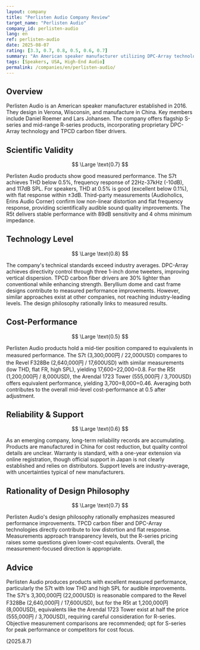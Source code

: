```yaml
---
layout: company
title: "Perlisten Audio Company Review"
target_name: "Perlisten Audio"
company_id: perlisten-audio
lang: en
ref: perlisten-audio
date: 2025-08-07
rating: [3.3, 0.7, 0.8, 0.5, 0.6, 0.7]
summary: "An American speaker manufacturer utilizing DPC-Array technology and TPCD carbon fiber drivers. The S7t demonstrates excellent measured performance with low THD and flat frequency response, though the R5t faces competition from equivalent-performance alternatives at lower prices."
tags: [Speakers, USA, High-End Audio]
permalink: /companies/en/perlisten-audio/
---
```


## Overview

Perlisten Audio is an American speaker manufacturer established in 2016. They design in Verona, Wisconsin, and manufacture in China. Key members include Daniel Roemer and Lars Johansen. The company offers flagship S-series and mid-range R-series products, incorporating proprietary DPC-Array technology and TPCD carbon fiber drivers.

## Scientific Validity

$$ \Large \text{0.7} $$

Perlisten Audio products show good measured performance. The S7t achieves THD below 0.5%, frequency response of 22Hz-37kHz (-10dB), and 117dB SPL. For speakers, THD at 0.5% is good (excellent below 0.1%), with flat response within ±3dB. Third-party measurements (Audioholics, Erins Audio Corner) confirm low non-linear distortion and flat frequency response, providing scientifically audible sound quality improvements. The R5t delivers stable performance with 89dB sensitivity and 4 ohms minimum impedance.

## Technology Level

$$ \Large \text{0.8} $$

The company's technical standards exceed industry averages. DPC-Array achieves directivity control through three 1-inch dome tweeters, improving vertical dispersion. TPCD carbon fiber drivers are 30% lighter than conventional while enhancing strength. Beryllium dome and cast frame designs contribute to measured performance improvements. However, similar approaches exist at other companies, not reaching industry-leading levels. The design philosophy rationally links to measured results.

## Cost-Performance

$$ \Large \text{0.5} $$

Perlisten Audio products hold a mid-tier position compared to equivalents in measured performance. The S7t (3,300,000円 / 22,000USD) compares to the Revel F328Be (2,640,000円 / 17,600USD) with similar measurements (low THD, flat FR, high SPL), yielding 17,600÷22,000=0.8. For the R5t (1,200,000円 / 8,000USD), the Arendal 1723 Tower (555,000円 / 3,700USD) offers equivalent performance, yielding 3,700÷8,000=0.46. Averaging both contributes to the overall mid-level cost-performance at 0.5 after adjustment.

## Reliability & Support

$$ \Large \text{0.6} $$

As an emerging company, long-term reliability records are accumulating. Products are manufactured in China for cost reduction, but quality control details are unclear. Warranty is standard, with a one-year extension via online registration, though official support in Japan is not clearly established and relies on distributors. Support levels are industry-average, with uncertainties typical of new manufacturers.

## Rationality of Design Philosophy

$$ \Large \text{0.7} $$

Perlisten Audio's design philosophy rationally emphasizes measured performance improvements. TPCD carbon fiber and DPC-Array technologies directly contribute to low distortion and flat response. Measurements approach transparency levels, but the R-series pricing raises some questions given lower-cost equivalents. Overall, the measurement-focused direction is appropriate.

## Advice

Perlisten Audio produces products with excellent measured performance, particularly the S7t with low THD and high SPL for audible improvements. The S7t's 3,300,000円 (22,000USD) is reasonable compared to the Revel F328Be (2,640,000円 / 17,600USD), but for the R5t at 1,200,000円 (8,000USD), equivalents like the Arendal 1723 Tower exist at half the price (555,000円 / 3,700USD), requiring careful consideration for R-series. Objective measurement comparisons are recommended; opt for S-series for peak performance or competitors for cost focus.

(2025.8.7)
